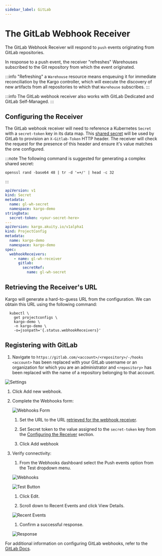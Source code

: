 ```yaml
---
sidebar_label: GitLab
---
```


# The GitLab Webhook Receiver

The GitLab Webhook Receiver will respond to `push` events originating from GitLab repositories.

In response to a push event, the receiver "refreshes" Warehouses subscribed to the Git repository from which the event originated.

:::info
"Refreshing" a `Warehouse` resource means enqueuing it for immediate
reconciliation by the Kargo controller, which will execute the discovery of
new artifacts from all repositories to which that `Warehouse` subscribes.
:::

:::info
The GitLab webhook receiver also works with GitLab Dedicated and GitLab Self-Managed.
:::

## Configuring the Receiver

The GitLab webhook receiver will need to reference a Kubernetes `Secret` with a
`secret-token` key in its data map. This
[shared secret](https://en.wikipedia.org/wiki/Shared_secret) will be used by
GitLab to provision an `X-Gitlab-Token` HTTP header. The receiver will check
the request for the presence of this header and ensure it's value matches
the one configured.

:::note
The following command is suggested for generating a complex shared secret:

```shell
openssl rand -base64 48 | tr -d '=+/' | head -c 32
```

:::

```yaml
apiVersion: v1
kind: Secret
metadata:
  name: gl-wh-secret
  namespace: kargo-demo
stringData:
  secret-token: <your-secret-here>
---
apiVersion: kargo.akuity.io/v1alpha1
kind: ProjectConfig
metadata:
  name: kargo-demo
  namespace: kargo-demo
spec:
  webhookReceivers: 
    - name: gl-wh-receiver
      gitlab:
        secretRef:
          name: gl-wh-secret
```

## Retrieving the Receiver's URL

Kargo will generate a hard-to-guess URL from the configuration. We can obtain 
this URL using the following command:

```shell
  kubectl \
    get projectconfigs \
    kargo-demo \
    -n kargo-demo \
    -o=jsonpath='{.status.webhookReceivers}'
```


## Registering with GitLab

1. Navigate to `https://gitlab.com/<account>/<repository>/-/hooks`
   `<account>` has been replaced with your GitLab username or an organization
   for which you are an administrator and `<repository>` has been replaced with
   the name of a repository belonging to that account.

![Settings](./img/settings.png "Settings")


1. Click <Hlt>Add new webhook</Hlt>.

1. Complete the <Hlt>Webhooks</Hlt> form:

    ![Webhooks Form](./img/add-webhook-form.png " Webhooks Form")

    1. Set the <Hlt>URL</Hlt> to the URL
        [retrieved for the webhook receiver](#retrieving-the-receivers-url).

    1. Set <Hlt>Secret token</Hlt> to the value assigned to the `secret-token` key from the [Configuring the Receiver](#configuring-the-receiver) section.

    1. Click <Hlt>Add webhook</Hlt>

1. Verify connectivity:

    1. From the <Hlt>Webhooks</Hlt> dashboard select the <Hlt>Push events</Hlt> option 
    from the <Hlt>Test</Hlt> 
    dropdown menu.

    ![Webhooks](./img/webhooks.png "Webhooks")

    ![Test Button](./img/test-button.png "Test Button")

    1. Click <Hlt>Edit</Hlt>.

    1. Scroll down to <Hlt>Recent Events</Hlt> and click <Hlt>View Details</Hlt>.

    ![Recent Events](./img/recent-events.png "Recent Events")

    1. Confirm a successful response.

    ![Response](./img/response.png "Response")

For additional information on configuring GitLab webhooks, refer to the [GitLab Docs](https://docs.gitlab.com/user/project/integrations/webhooks/).